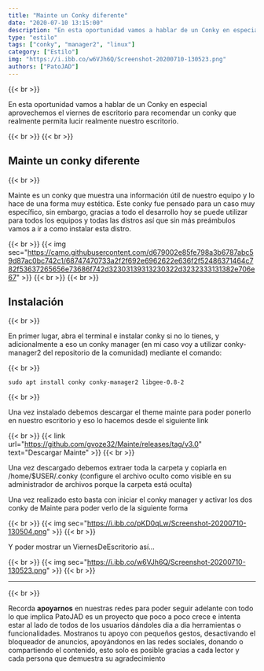 ```yaml
---
title: "Mainte un Conky diferente"
date: "2020-07-10 13:15:00"
description: "En esta oportunidad vamos a hablar de un Conky en especial Mainte lucir nuestros recursos"
type: "estilo"
tags: ["conky", "manager2", "linux"]
category: ["Estilo"]
img: "https://i.ibb.co/w6VJh6Q/Screenshot-20200710-130523.png"
authors: ["PatoJAD"]
---
```


{{< br >}}

En esta oportunidad vamos a hablar de un Conky en especial aprovechemos el viernes de escritorio para recomendar un conky que realmente permita lucir realmente nuestro escritorio.

{{< br >}}
{{< br >}}

## Mainte un conky diferente

{{< br >}}

Mainte es un conky que muestra una información útil de nuestro equipo y lo hace de una forma muy estética. Este conky fue pensado para un caso muy específico, sin embargo, gracias a todo el desarrollo hoy se puede utilizar para todos los equipos y todas las distros así que sin más preámbulos vamos a ir a como instalar esta distro.

{{< br >}}
{{< img sec="https://camo.githubusercontent.com/d679002e85fe798a3b6787abc59d87ac0bc742c1/68747470733a2f2f692e6962622e636f2f52486371464c782f53637265656e73686f742d32303139313230322d3232333131382e706e67" >}}
{{< br >}}
{{< br >}}

## Instalación

{{< br >}}

En primer lugar, abra el terminal e instalar conky si no lo tienes, y adicionalmente a eso un conky manager (en mi caso voy a utilizar conky-manager2 del repositorio de la comunidad) mediante el comando:

{{< br >}}

    sudo apt install conky conky-manager2 libgee-0.8-2

{{< br >}}

Una vez instalado debemos descargar el theme mainte para poder ponerlo en nuestro escritorio y eso lo hacemos desde el siguiente link

{{< br >}}
{{< link url="https://github.com/gvoze32/Mainte/releases/tag/v3.0" text="Descargar Mainte" >}}
{{< br >}}

Una vez descargado debemos extraer toda la carpeta y copiarla en /home/$USER/.conky (configure el archivo oculto como visible en su administrador de archivos porque la carpeta está oculta)

Una vez realizado esto basta con iniciar el conky manager y activar los dos conky de Mainte para poder verlo de la siguiente forma

{{< br >}}
{{< img sec="https://i.ibb.co/pKD0qLw/Screenshot-20200710-130504.png" >}}
{{< br >}}

Y poder mostrar un ViernesDeEscritorio así…

{{< br >}}
{{< img sec="https://i.ibb.co/w6VJh6Q/Screenshot-20200710-130523.png" >}}
{{< br >}}

---

{{< br >}}

Recorda **apoyarnos** en nuestras redes para poder seguir adelante con todo lo que implica PatoJAD es un proyecto que poco a poco crece e intenta estar al lado de todos de los usuarios dándoles dia a dia herramientas o funcionalidades. Mostranos tu apoyo con pequeños gestos, desactivando el bloqueador de anuncios, apoyándonos en las redes sociales, donando o compartiendo el contenido, esto solo es posible gracias a cada lector y cada persona que demuestra su agradecimiento
